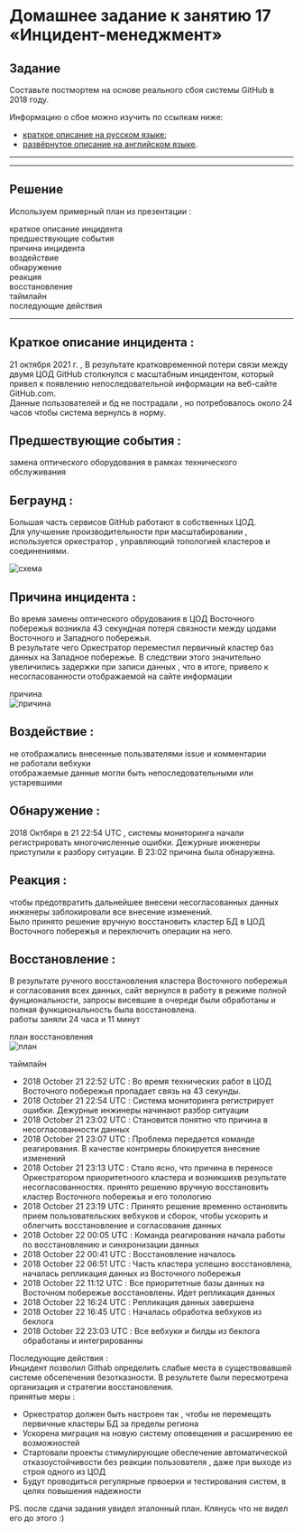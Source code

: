 # Домашнее задание к занятию 17 «Инцидент-менеджмент»

## Задание

Составьте постмортем на основе реального сбоя системы GitHub в 2018 году.

Информацию о сбое можно изучить по ссылкам ниже:

* [краткое описание на русском языке](https://habr.com/ru/post/427301/);
* [развёрнутое описание на английском языке](https://github.blog/2018-10-30-oct21-post-incident-analysis/).
------------
------------

## Решение

Используем примерный план из презентации :  

краткое описание инцидента  
предшествующие события  
причина инцидента  
воздействие  
обнаружение  
реакция  
восстановление  
таймлайн  
последующие действия  


------------

## Краткое описание инцидента :   
21 октября 2021 г. , В результате кратковременной потери связи между двумя ЦОД GitHub столкнулся с масштабным  инцидентом, который привел к появлению непоследовательной информации на веб-сайте GitHub.com.  
Данные пользователей и бд не пострадали , но потребовалось около 24 часов чтобы система вернулсь в норму.  

## Предшествующие события :  
замена оптического оборудования в рамках технического обслуживания  
  
## Беграунд :  
Большая часть сервисов GitHub работают в собственных ЦОД.  
Для улучшение производительности при масштабировании , используется оркестратор , управляющий топологией кластеров и соединениями.  

![схема](normal-topology.webp)
  
## Причина инцидента :  
Во время замены оптического обрудования в ЦОД Восточного побережья возникла 43 секундная потеря связности  между цодами Восточного и Западного побережья.  
В результате чего Оркестратор переместил первичный кластер баз данных на Западное побережье. В следствии этого значительно увеличились задержки при записи данных , что в итоге, привело к несогласованности отображаемой на сайте информации  

причина  
![причина](invalid-topology.webp)

## Воздействие :  
не отображались внесенные пользвателями issue и комментарии  
не работали вебхуки   
отображаемые данные могли быть непоследовательными или устаревшими  
  
  
## Обнаружение :  
2018 Октбяря в 21 22:54 UTC , системы мониторинга начали регистрировать многочисленные ошибки. Дежурные инженеры приступили к разбору ситуации. В 23:02 причина была обнаружена.  
  
## Реакция :  
чтобы предотвратить дальнейшее внесени несогласованных данных инженеры заблокировали все внесение изменений.  
Было принято решение вручную восстановить кластер БД в ЦОД Восточного побережья и переключить операции на него.  

## Восстановление :  
В результате ручного восстановления кластера Восточного побережья и согласования всех данных, сайт вернулся в работу в режиме полной фунциональности, запросы висевшие в очереди были обработаны и полная функциональность была восстановлена.  
работы заняли 24 часа и 11 минут  

план восстановления  
![план](./recovery-flow.webp)

таймлайн  
*   2018 October 21 22:52 UTC : Во время технических работ в ЦОД Восточного побережья пропадает связь на 43 секунды. 
*   2018 October 21 22:54 UTC : Система мониторинга регистрирует ошибки. Дежурные инжинеры начинают разбор ситуации  
*   2018 October 21 23:02 UTC : Становится понятно что причина в несогласованности данных  
*   2018 October 21 23:07 UTC : Проблема передается команде реагирования. В качестве контрмеры блокируется внесение изменений  
*   2018 October 21 23:13 UTC : Стало ясно, что причина в переносе Оркестратором приоритетноого кластера и возникшихв  результате несогласованностях. принято решению вручную восстановить кластер Восточного побережья и его топологию  
*   2018 October 21 23:19 UTC : Принято решение временно остановить прием пользовательских вебхуков и сборок, чтобы ускорить и облегчить восстановление и согласование данных  
*   2018 October 22 00:05 UTC : Команда реагирования начала работы по восстановлению и синхронизации данных  
*   2018 October 22 00:41 UTC : Восстановление началось  
*   2018 October 22 06:51 UTC : Часть кластера успешно восстановлена, началась репликация данных из Восточного побережья  
*   2018 October 22 11:12 UTC : Все приоритетные базы данных на Восточном побережье восстановлены. Идет репликация данных  
*   2018 October 22 16:24 UTC : Репликация данных завершена  
*   2018 October 22 16:45 UTC : Началась обработка вебхуков из беклога  
*   2018 October 22 23:03 UTC : Все вебхуки и билды из беклога обработаны и интегрированны  

Последующие действия :  
Инцидент позволил Githab определить слабые места в существовавшей системе обсепечения безотказности. В результете были пересмотрена организация и стратегии восстановления.    
принятые меры   :  
*	Оркестратор должен быть настроен так , чтобы не перемещать первичные кластеры БД за пределы региона  
*	Ускорена миграция на новую систему оповещения и расширению ее возможностей  
*   Стартовали проекты стимулирующие обеспечение автоматической отказоустойчивости без реакции пользователя , даже при выходе из строя одного из ЦОД   
*	Будут проводиться регулярные првоерки и тестирования систем, в целях повышения надежности  


PS. после сдачи задания увидел эталонный план. Клянусь что не видел его до этого :)  


